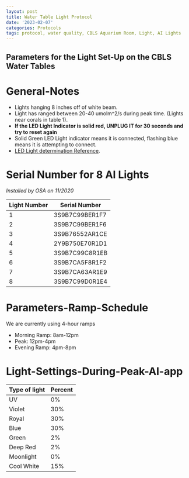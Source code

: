 ```yaml
---
layout: post
title: Water Table Light Protocol
date: '2023-02-07'
categories: Protocols
tags: protocol, water quality, CBLS Aquarium Room, Light, AI Lights
---
```


## Parameters for the Light Set-Up on the CBLS Water Tables

# General-Notes

- Lights hanging 8 inches off of white beam.
- Light has ranged between 20-40 umolm^2/s during peak time. (Lights near corals in table 1).
- **If the LED Light Indicator is solid red, UNPLUG IT for 30 seconds and try to reset again**
- Solid Green LED Light indicator means it is connected, flashing blue means it is attempting to connect.
- [LED Light determination Reference](https://support.aquaillumination.com/hc/en-us/articles/223618707-LED-Indicator-Descriptions-AI-Fi-Lights).


# Serial Number for 8 AI Lights
*Installed by OSA on 11/2020*

| Light Number | Serial Number |
| --- | --- |
| 1 | 3S9B7C99BER1F7 |    
| 2 | 3S9B7C99BER1F6 |
| 3 | 3S9B76552AR1CE |
| 4 | 2Y9B750E70R1D1 |
| 5 | 3S9B7C99C8R1EB |
| 6 | 3S9B7CA5F8R1F2 |
| 7 | 3S9B7CA63AR1E9 |
| 8 | 3S9B7C99D0R1E4 |

# Parameters-Ramp-Schedule

We are currently using 4-hour ramps

- Morning Ramp: 8am-12pm
- Peak: 12pm-4pm
- Evening Ramp: 4pm-8pm

# Light-Settings-During-Peak-AI-app

|Type of light | Percent |
| --- | --- |
| UV | 0% |
| Violet | 30% |
| Royal | 30% |
| Blue | 30% |
| Green | 2% |
| Deep Red | 2% |
| Moonlight | 0% |
| Cool White | 15% |
